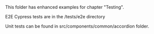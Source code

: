 This folder has enhanced examples for chapter "Testing".

E2E Cypress tests are in the <ROOT>/tests/e2e directory

Unit tests can be found in src/components/common/accordion folder.
